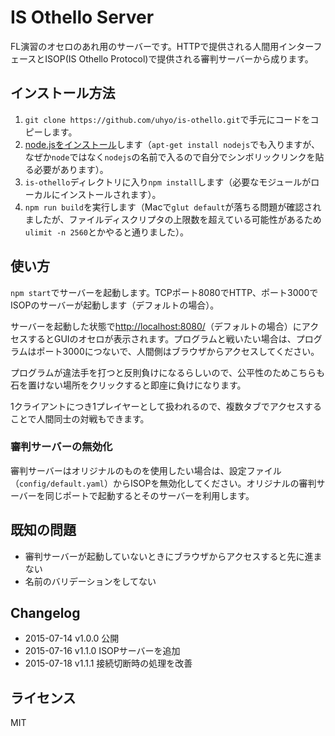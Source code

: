 # IS Othello Server

FL演習のオセロのあれ用のサーバーです。HTTPで提供される人間用インターフェースとISOP(IS Othello Protocol)で提供される審判サーバーから成ります。

## インストール方法
1. `git clone https://github.com/uhyo/is-othello.git`で手元にコードをコピーします。
2. [node.jsをインストール](http://nodejs.org/)します（`apt-get install nodejs`でも入りますが、なぜか`node`ではなく`nodejs`の名前で入るので自分でシンボリックリンクを貼る必要があります）。
3. `is-othello`ディレクトリに入り`npm install`します（必要なモジュールがローカルにインストールされます）。
4. `npm run build`を実行します（Macで`glut default`が落ちる問題が確認されましたが、ファイルディスクリプタの上限数を超えている可能性があるため`ulimit -n 2560`とかやると通りました）。

## 使い方
`npm start`でサーバーを起動します。TCPポート8080でHTTP、ポート3000でISOPのサーバーが起動します（デフォルトの場合）。

サーバーを起動した状態で[http://localhost:8080/](http://localhost:8080/)（デフォルトの場合）にアクセスするとGUIのオセロが表示されます。プログラムと戦いたい場合は、プログラムはポート3000につないで、人間側はブラウザからアクセスしてください。

プログラムが違法手を打つと反則負けになるらしいので、公平性のためこちらも石を置けない場所をクリックすると即座に負けになります。

1クライアントにつき1プレイヤーとして扱われるので、複数タブでアクセスすることで人間同士の対戦もできます。

### 審判サーバーの無効化
審判サーバーはオリジナルのものを使用したい場合は、設定ファイル（`config/default.yaml`）からISOPを無効化してください。オリジナルの審判サーバーを同じポートで起動するとそのサーバーを利用します。

## 既知の問題
* 審判サーバーが起動していないときにブラウザからアクセスすると先に進まない
* 名前のバリデーションをしてない

## Changelog
* 2015-07-14 v1.0.0 公開
* 2015-07-16 v1.1.0 ISOPサーバーを追加
* 2015-07-18 v1.1.1 接続切断時の処理を改善

## ライセンス
MIT
